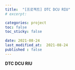 ```yaml
---
title:  "[프로젝트] DTC DCU RIU"
# excerpt: 

categories: project
toc: false
toc_sticky: false
 
date: 2021-08-24
last_modified_at:  2021-08-24
published : false
---
```


**DTC DCU RIU**

